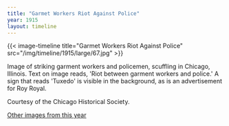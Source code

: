 ```yaml
---
title: "Garmet Workers Riot Against Police"
year: 1915
layout: timeline
---
```


{{< image-timeline title="Garmet Workers Riot Against Police" src="/img/timeline/1915/large/67.jpg" >}}


Image of striking garment workers and policemen, scuffling in Chicago, Illinois. Text on image reads, 'Riot between garment workers and police.' A sign that reads 'Tuxedo' is visible in the background, as is an advertisement for Roy Royal. 

Courtesy of the Chicago Historical Society.  

[Other images from this year](/historical/timeline/1915)